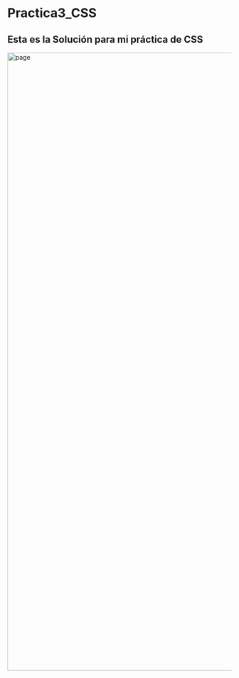 # Practica3_CSS

## Esta es la Solución para mi práctica de CSS

<img width="1390" alt="page" src="https://user-images.githubusercontent.com/63626850/157737998-e35ab5d1-02d1-4d30-b04d-6cbdebb56edd.png">
